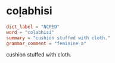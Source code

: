 # coḷabhisi

``` toml
dict_label = "NCPED"
word = "coḷabhisi"
summary = "cushion stuffed with cloth."
grammar_comment = "feminine a"
```

cushion stuffed with cloth.

